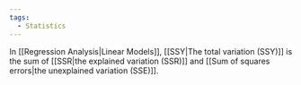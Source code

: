 ```yaml
---
tags:
  - Statistics
---
```

In [[Regression Analysis|Linear Models]], [[SSY|The total variation (SSY)]] is the sum of [[SSR|the explained variation (SSR)]] and [[Sum of squares errors|the unexplained variation (SSE)]].



